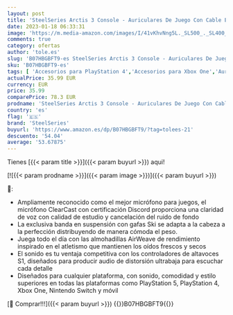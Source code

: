 ```yaml
---
layout: post
title: 'SteelSeries Arctis 3 Console - Auriculares De Juego Con Cable Estéreos - Para PlayStation 5  PS4  Xbox One  Nintendo Switch  Vr  Android E iOS - Negro'
date: 2023-01-18 06:33:31
image: 'https://m.media-amazon.com/images/I/41vKhvNng5L._SL500_._SL400_.jpg'
comments: true
category: ofertas
author: 'tole.es'
slug: 'B07HBGBFT9-es SteelSeries Arctis 3 Console - Auriculares De Juego Con...'
sku: 'B07HBGBFT9-es'
tags: [ 'Accesorios para PlayStation 4','Accesorios para Xbox One','Auriculares gaming para Xbox One','Hardware y juegos para PlayStation 4','Hardware y juegos para Xbox One','Videojuegos','android','steelseries','🇪🇸', ]
actualPrice: 35.99 EUR
currency: EUR
price: 35.99
comparePrice: 78.3 EUR
prodname: 'SteelSeries Arctis 3 Console - Auriculares De Juego Con Cable Estéreos - Para PlayStation 5  PS4  Xbox One  Nintendo Switch  Vr  Android E iOS - Negro'
country: 'es'
flag: '🇪🇸'
brand: 'SteelSeries'
buyurl: 'https://www.amazon.es/dp/B07HBGBFT9/?tag=tolees-21'
descuento: '54.04'
average: '53.67875'
---
```


Tienes [{{< param title >}}]({{< param buyurl >}}) aqui!

[![{{< param prodname >}}]({{< param image >}})]({{< param buyurl >}})

🔎:

- Ampliamente reconocido como el mejor micrófono para juegos, el micrófono ClearCast con certificación Discord proporciona una claridad de voz con calidad de estudio y cancelación del ruido de fondo
- La exclusiva banda en suspensión con gafas Ski se adapta a la cabeza a la perfección distribuyendo de manera cómoda el peso.
- Juega todo el día con las almohadillas AirWeave de rendimiento inspirado en el atletismo que mantienen los oídos frescos y secos
- El sonido es tu ventaja competitiva con los controladores de altavoces S1, diseñados para producir audio de distorsión ultrabaja para escuchar cada detalle
- Diseñados para cualquier plataforma, con sonido, comodidad y estilo superiores en todas las plataformas como PlayStation 5, PlayStation 4, Xbox One, Nintendo Switch y móvil

[🛒 Comprar!!!]({{< param buyurl >}})
{{<world>}}B07HBGBFT9{{</world>}}
